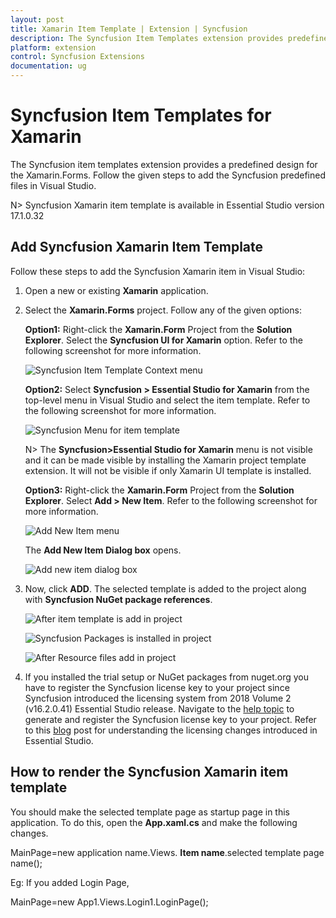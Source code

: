 ```yaml
---
layout: post
title: Xamarin Item Template | Extension | Syncfusion
description: The Syncfusion Item Templates extension provides predefined design for the Xamarin.Forms.
platform: extension
control: Syncfusion Extensions
documentation: ug
---
```


# Syncfusion Item Templates for Xamarin

The Syncfusion item templates extension provides a predefined design for the Xamarin.Forms. Follow the given steps to add the Syncfusion predefined files in Visual Studio. 

 N> Syncfusion Xamarin item template is available in Essential Studio version 17.1.0.32

## Add Syncfusion Xamarin Item Template 
Follow these steps to add the Syncfusion Xamarin item in Visual Studio:

1. Open a new or existing **Xamarin** application.
 
2. Select the **Xamarin.Forms** project. Follow any of the given options:

   **Option1:**  Right-click the **Xamarin.Form** Project from the **Solution Explorer**. Select the **Syncfusion UI for Xamarin** option. Refer to the following screenshot for more information.

    ![Syncfusion Item Template Context menu](Syncfusion-Item-Templates_images/Item-Template-Context-Menu.png)

   **Option2:** Select **Syncfusion > Essential Studio for Xamarin** from the top-level menu in Visual Studio and select the item template. Refer to the following screenshot for more information.


    ![Syncfusion Menu for item template](Syncfusion-Item-Templates_images/Syncfuion-menu.png)
   
      N> The **Syncfusion>Essential Studio for Xamarin** menu is not visible and it can be made visible by installing the Xamarin project template extension. It will not be visible if only Xamarin UI template is installed.
   
   **Option3:** Right-click the **Xamarin.Form** Project from the **Solution Explorer**. Select **Add > New Item**. Refer to the following screenshot for more information.
 
     
     ![Add New Item menu](Syncfusion-Item-Templates_images/Add-new-item.png)

   The **Add New Item Dialog box** opens.

     ![Add new item dialog box](Syncfusion-Item-Templates_images/Add-New-Item-dialog-box.png)

3. Now, click **ADD**. The selected template is added to the project along with **Syncfusion NuGet package references**.

   ![After item template is add in project](Syncfusion-Item-Templates_images/After-add-item.png)

   ![Syncfusion Packages is installed in project](Syncfusion-Item-Templates_images/syncfusion-package.png)

   ![After Resource files add in project](Syncfusion-Item-Templates_images/Resource-file.png)

4. If you installed the trial setup or NuGet packages from nuget.org you have to register the Syncfusion license key to your project since Syncfusion introduced the licensing system from 2018 Volume 2 (v16.2.0.41) Essential Studio release. Navigate to the [help topic](https://help.syncfusion.com/common/essential-studio/licensing/license-key#how-to-generate-syncfusion-license-key) to generate and register the Syncfusion license key to your project. Refer to this [blog](https://blog.syncfusion.com/post/Whats-New-in-2018-Volume-2-Licensing-Changes-in-the-1620x-Version-of-Essential-Studio.aspx?_ga=2.11237684.1233358434.1587355730-230058891.1567654773) post for understanding the licensing changes introduced in Essential Studio.

## How to render the Syncfusion Xamarin item template
You should make the selected template page as startup page in this application. To do this, open the **App.xaml.cs** and make the following changes.

MainPage=new application name.Views. 
**Item name**.selected template page name();

Eg: If you added Login Page,

MainPage=new App1.Views.Login1.LoginPage();
